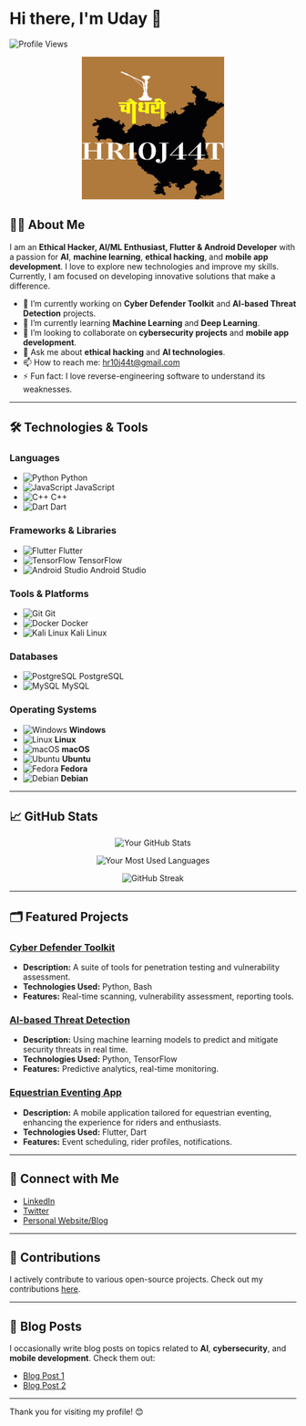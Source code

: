 # Hi there, I'm Uday 👋

![Profile Views](https://komarev.com/ghpvc/?username=HR10J44T&color=blueviolet)

<p align="center">
    <img src="https://github.com/HR10J44T/HR10J44T/blob/main/HR10J44T.png" alt="HR10J44T Banner" height="250" width="250"/> <!-- Replace with your image URL -->
</p>

## 👨‍💻 About Me

I am an **Ethical Hacker, AI/ML Enthusiast, Flutter & Android Developer** with a passion for **AI**, **machine learning**, **ethical hacking**, and **mobile app development**. I love to explore new technologies and improve my skills. Currently, I am focused on developing innovative solutions that make a difference.

- 🔭 I’m currently working on **Cyber Defender Toolkit** and **AI-based Threat Detection** projects.
- 🌱 I’m currently learning **Machine Learning** and **Deep Learning**.
- 👯 I’m looking to collaborate on **cybersecurity projects** and **mobile app development**.
- 💬 Ask me about **ethical hacking** and **AI technologies**.
- 📫 How to reach me: [hr10j44t@gmail.com](mailto:hr10j44t@gmail.com)
- ⚡ Fun fact: I love reverse-engineering software to understand its weaknesses.

---

## 🛠️ Technologies & Tools

### Languages
- ![Python](https://img.shields.io/badge/-Python-3776AB?style=flat&logo=python&logoColor=white) Python
- ![JavaScript](https://img.shields.io/badge/-JavaScript-F7DF1E?style=flat&logo=javascript&logoColor=black) JavaScript
- ![C++](https://img.shields.io/badge/-C++-00599C?style=flat&logo=c%2B%2B&logoColor=white) C++
- ![Dart](https://img.shields.io/badge/-Dart-01579B?style=flat&logo=dart&logoColor=white) Dart

### Frameworks & Libraries
- ![Flutter](https://img.shields.io/badge/-Flutter-02569B?style=flat&logo=flutter&logoColor=white) Flutter
- ![TensorFlow](https://img.shields.io/badge/-TensorFlow-FF6F00?style=flat&logo=tensorflow&logoColor=white) TensorFlow
- ![Android Studio](https://img.shields.io/badge/-Android%20Studio-3DDC84?style=flat&logo=android-studio&logoColor=white) Android Studio

### Tools & Platforms
- ![Git](https://img.shields.io/badge/-Git-F05032?style=flat&logo=git&logoColor=white) Git
- ![Docker](https://img.shields.io/badge/-Docker-2496ED?style=flat&logo=docker&logoColor=white) Docker
- ![Kali Linux](https://img.shields.io/badge/-Kali%20Linux-557C94?style=flat&logo=kali-linux&logoColor=white) Kali Linux

### Databases
- ![PostgreSQL](https://img.shields.io/badge/-PostgreSQL-336791?style=flat&logo=postgresql&logoColor=white) PostgreSQL
- ![MySQL](https://img.shields.io/badge/-MySQL-4479A1?style=flat&logo=mysql&logoColor=white) MySQL

### Operating Systems
- ![Windows](https://upload.wikimedia.org/wikipedia/commons/5/5e/Windows_logo_-_2012.svg) **Windows**
- ![Linux](https://upload.wikimedia.org/wikipedia/commons/d/db/Linux_logo.svg) **Linux**
- ![macOS](https://upload.wikimedia.org/wikipedia/commons/7/7e/MacOS_Sierra_Logo.png) **macOS**
- ![Ubuntu](https://upload.wikimedia.org/wikipedia/commons/1/1c/Ubuntu_logo_and_wordmark.svg) **Ubuntu**
- ![Fedora](https://upload.wikimedia.org/wikipedia/commons/6/6e/Fedora_logo.svg) **Fedora**
- ![Debian](https://upload.wikimedia.org/wikipedia/commons/e/ec/Debian_logo.svg) **Debian**


---

## 📈 GitHub Stats

<div align="center">

![Your GitHub Stats](https://github-readme-stats.vercel.app/api?username=HR10J44T&show_icons=true&theme=radical)

![Your Most Used Languages](https://github-readme-stats.vercel.app/api/top-langs/?username=HR10J44T&layout=compact&theme=radical)

![GitHub Streak](https://github-readme-streak-stats.herokuapp.com/?user=HR10J44T&theme=radical&date_format=j%20M%5B%20Y%5D)

</div>

---

## 🗂️ Featured Projects

### [Cyber Defender Toolkit](https://github.com/HR10J44T/Cyber-Defender-Toolkit)
- **Description:** A suite of tools for penetration testing and vulnerability assessment.
- **Technologies Used:** Python, Bash
- **Features:** Real-time scanning, vulnerability assessment, reporting tools.

### [AI-based Threat Detection](https://github.com/HR10J44T/AI-Threat-Detection)
- **Description:** Using machine learning models to predict and mitigate security threats in real time.
- **Technologies Used:** Python, TensorFlow
- **Features:** Predictive analytics, real-time monitoring.

### [Equestrian Eventing App](https://github.com/HR10J44T/Equestrian-App)
- **Description:** A mobile application tailored for equestrian eventing, enhancing the experience for riders and enthusiasts.
- **Technologies Used:** Flutter, Dart
- **Features:** Event scheduling, rider profiles, notifications.

---

## 🤝 Connect with Me

- [LinkedIn](https://www.linkedin.com/in/yourprofile)
- [Twitter](https://twitter.com/yourhandle)
- [Personal Website/Blog](https://yourwebsite.com)

---

## 🌟 Contributions

I actively contribute to various open-source projects. Check out my contributions [here](https://github.com/HR10J44T?tab=repositories).

---

## 📝 Blog Posts

I occasionally write blog posts on topics related to **AI**, **cybersecurity**, and **mobile development**. Check them out:

- [Blog Post 1](https://yourblog.com/post1)
- [Blog Post 2](https://yourblog.com/post2)

---

Thank you for visiting my profile! 😊
